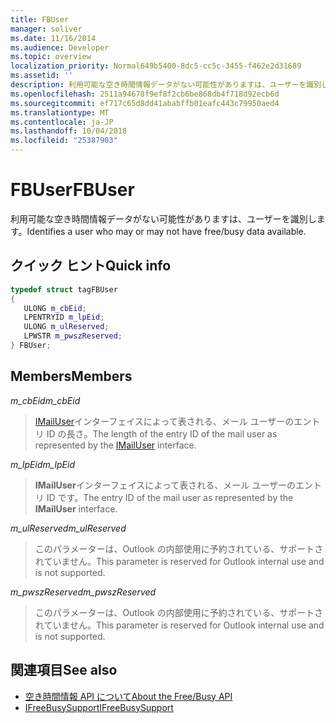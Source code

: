 ```yaml
---
title: FBUser
manager: soliver
ms.date: 11/16/2014
ms.audience: Developer
ms.topic: overview
localization_priority: Normal649b5400-8dc5-cc5c-3455-f462e2d31689
ms.assetid: ''
description: 利用可能な空き時間情報データがない可能性がありますは、ユーザーを識別します。
ms.openlocfilehash: 2511a94678f9ef8f2cb6be868db4f718d92ecb6d
ms.sourcegitcommit: ef717c65d8dd41ababffb01eafc443c79950aed4
ms.translationtype: MT
ms.contentlocale: ja-JP
ms.lasthandoff: 10/04/2018
ms.locfileid: "25387903"
---
```

# <a name="fbuser"></a><span data-ttu-id="1ca9b-103">FBUser</span><span class="sxs-lookup"><span data-stu-id="1ca9b-103">FBUser</span></span>

<span data-ttu-id="1ca9b-104">利用可能な空き時間情報データがない可能性がありますは、ユーザーを識別します。</span><span class="sxs-lookup"><span data-stu-id="1ca9b-104">Identifies a user who may or may not have free/busy data available.</span></span>
  
## <a name="quick-info"></a><span data-ttu-id="1ca9b-105">クイック ヒント</span><span class="sxs-lookup"><span data-stu-id="1ca9b-105">Quick info</span></span>

```cpp
typedef struct tagFBUser 
{ 
   ULONG m_cbEid; 
   LPENTRYID m_lpEid; 
   ULONG m_ulReserved; 
   LPWSTR m_pwszReserved; 
} FBUser;

```

## <a name="members"></a><span data-ttu-id="1ca9b-106">Members</span><span class="sxs-lookup"><span data-stu-id="1ca9b-106">Members</span></span>

<span data-ttu-id="1ca9b-107">_m_cbEid_</span><span class="sxs-lookup"><span data-stu-id="1ca9b-107">_m_cbEid_</span></span>
  
> <span data-ttu-id="1ca9b-108">[IMailUser](https://docs.microsoft.com/previous-versions/windows/desktop/wab/-wab-imailuser-deleteprops)インターフェイスによって表される、メール ユーザーのエントリ ID の長さ。</span><span class="sxs-lookup"><span data-stu-id="1ca9b-108">The length of the entry ID of the mail user as represented by the [IMailUser](https://docs.microsoft.com/previous-versions/windows/desktop/wab/-wab-imailuser-deleteprops) interface.</span></span> 
    
<span data-ttu-id="1ca9b-109">_m_lpEid_</span><span class="sxs-lookup"><span data-stu-id="1ca9b-109">_m_lpEid_</span></span>
  
> <span data-ttu-id="1ca9b-110">**IMailUser**インターフェイスによって表される、メール ユーザーのエントリ ID です。</span><span class="sxs-lookup"><span data-stu-id="1ca9b-110">The entry ID of the mail user as represented by the **IMailUser** interface.</span></span> 
    
<span data-ttu-id="1ca9b-111">_m_ulReserved_</span><span class="sxs-lookup"><span data-stu-id="1ca9b-111">_m_ulReserved_</span></span>
  
> <span data-ttu-id="1ca9b-112">このパラメーターは、Outlook の内部使用に予約されている、サポートされていません。</span><span class="sxs-lookup"><span data-stu-id="1ca9b-112">This parameter is reserved for Outlook internal use and is not supported.</span></span>
    
<span data-ttu-id="1ca9b-113">_m_pwszReserved_</span><span class="sxs-lookup"><span data-stu-id="1ca9b-113">_m_pwszReserved_</span></span>
  
> <span data-ttu-id="1ca9b-114">このパラメーターは、Outlook の内部使用に予約されている、サポートされていません。</span><span class="sxs-lookup"><span data-stu-id="1ca9b-114">This parameter is reserved for Outlook internal use and is not supported.</span></span>
    
## <a name="see-also"></a><span data-ttu-id="1ca9b-115">関連項目</span><span class="sxs-lookup"><span data-stu-id="1ca9b-115">See also</span></span>

- [<span data-ttu-id="1ca9b-116">空き時間情報 API について</span><span class="sxs-lookup"><span data-stu-id="1ca9b-116">About the Free/Busy API</span></span>](about-the-free-busy-api.md)  
- [<span data-ttu-id="1ca9b-117">IFreeBusySupport</span><span class="sxs-lookup"><span data-stu-id="1ca9b-117">IFreeBusySupport</span></span>](ifreebusysupport.md)

